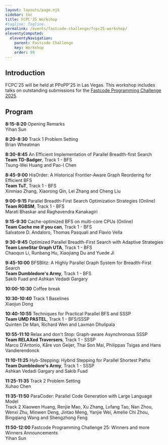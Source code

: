 ```yaml
---
layout: layouts/page.njk
sidebar: toc
title: FCPC'25 Workshop
#tagline: Tagline.
permalink: /events/fastcode-challenge/fcpc25-workshop/
eleventyComputed:
  eleventyNavigation:
    parent: Fastcode Challenge
    key: Workshop
    order: 99
---
```


## Introduction

FCPC'25 will be held at PPoPP'25 in Las Vegas. This workshop includes talks on outstanding submissions for the [Fastcode Programming Challenge 2025](https://fastcode.org/events/fastcode-challenge/).

## Program

**8:15-8:20** Opening Remarks<br>Yihan Sun

**8:20-8:30** Track 1 Problem Setting<br> Brian Wheatman

**8:30-8:45** An Efficient Implementation of Parallel Breadth-first Search<br>**Team TD-Badger**, Track 1 - BFS<br>Tsung-Wei Huang and Pao-I Chen

**8:45-9:00** HisOrder: A Historical Frontier-Aware Graph Reordering for Efficient BFS<br>**Team TuT**, Track 1 - BFS<br>Xinmiao Zhang, Xiaorong Qin, Lei Zhang and Cheng Liu

**9:00-9:15** Parallel Breadth-First Search Optimization Strategies (Online)<br>**Team RGBSM**, Track 1 - BFS<br>Marati Bhaskar and Raghavendra Kanakagiri

**9:15-9:30** Cache-optimized BFS on multi-core CPUs (Online)<br>**Team Cache me if you can**, Track 1 - BFS<br>Salvatore D. Andaloro, Thomas Pasquali and Flavio Vella

**9:30-9:45** Optimized Parallel Breadth-First Search with Adaptive Strategies<br>**Team LoneStar Graph UTA**, Track 1 - BFS<br>Chaoqun Li, Runbang Hu, Xiaojiang Du and Yuede Ji

**9:45-10:00** BFSBlitz: A Highly Parallel Graph System for Breadth-First Search<br>**Team Dumbledore's Army**, Track 1 - BFS<br>Sakib Fuad and Ashkan Vedadi Gargary

**10:00-10:30** Coffee break			

**10:30-10:40** Track 1 Baselines <br>Xiaojun Dong

**10:40-10:55** Techniques for Practical Parallel BFS and SSSP<br>**Team UMD PASTEL**, Track 1 - BFS/SSSP<br>Quinten De Man, Richard Wen and Laxman Dhulipala

**10:55-11:10** Relax and don't Stop: Graph-aware Asynchronous SSSP<br>**Team RELAXed Traversers**, Track 1 - SSSP<br>Marco D'Antonio, Kåre von Geijer, Thai Son Mai, Philippas Tsigas and Hans Vandierendonck

**11:10-11:25** Hyb-Stepping: Hybrid Stepping for Parallel Shortest Paths<br>**Team Dumbledore's Army**, Track 1 - SSSP<br>Ashkan Vedadi Gargary and Sakib Fuad

**11:25-11:35** Track 2 Problem Setting<br> Xuhao Chen

**11:35-11:50** ParaCoder: Parallel Code Generation with Large Language Model<br>Track 2
Xiaowen Huang, Renjie Mao, Xu Zhang, Lvfang Tao, Nan Zhou, Wenxi Zhu, Minwen Deng, Jintao Meng, Yanjie Wei, Amelie Chi Zhou, Bingqiang Wang and Shengzhong Feng

**11:50-12:00** Fastcode Programming Challenge 25: Winners and more<br>Winners Announcements<br>Yihan Sun